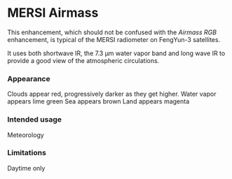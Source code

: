 # MERSI Airmass

This enhancement, which should not be confused with the *Airmass RGB* enhancement, is typical of the MERSI radiometer on FengYun-3 satellites.

It uses both shortwave IR, the 7.3 µm water vapor band and long wave IR to provide a good view of the atmospheric circulations.

### Appearance

Clouds appear red, progressively darker as they get higher.
Water vapor appears lime green
Sea appears brown
Land appears magenta

### Intended usage

Meteorology

### Limitations

Daytime only
